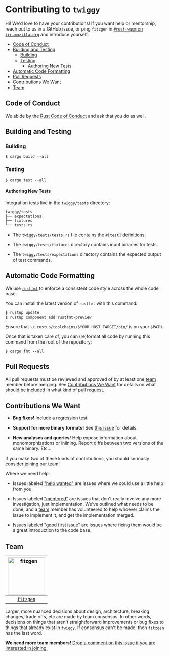 # Contributing to `twiggy`

Hi! We'd love to have your contributions! If you want help or mentorship, reach
out to us in a GitHub issue, or ping `fitzgen` in [`#rust-wasm` on
`irc.mozilla.org`](irc://irc.mozilla.org#rust-wasm) and introduce yourself.

<!-- START doctoc generated TOC please keep comment here to allow auto update -->
<!-- DON'T EDIT THIS SECTION, INSTEAD RE-RUN doctoc TO UPDATE -->


- [Code of Conduct](#code-of-conduct)
- [Building and Testing](#building-and-testing)
  - [Building](#building)
  - [Testing](#testing)
    - [Authoring New Tests](#authoring-new-tests)
- [Automatic Code Formatting](#automatic-code-formatting)
- [Pull Requests](#pull-requests)
- [Contributions We Want](#contributions-we-want)
- [Team](#team)

<!-- END doctoc generated TOC please keep comment here to allow auto update -->

## Code of Conduct

We abide by the [Rust Code of Conduct][coc] and ask that you do as well.

[coc]: https://www.rust-lang.org/en-US/conduct.html

## Building and Testing

### Building

```
$ cargo build --all
```

### Testing

```
$ cargo test --all
```

#### Authoring New Tests

Integration tests live in the `twiggy/tests` directory:

```
twiggy/tests
├── expectations
├── fixtures
└── tests.rs
```

* The `twiggy/tests/tests.rs` file contains the `#[test]` definitions.

* The `twiggy/tests/fixtures` directory contains input binaries for tests.

* The `twiggy/tests/expectations` directory contains the expected output of test
  commands.

## Automatic Code Formatting

We use [`rustfmt`](https://github.com/rust-lang-nursery/rustfmt) to enforce a
consistent code style across the whole code base.

You can install the latest version of `rustfmt` with this command:

```
$ rustup update
$ rustup component add rustfmt-preview
```

Ensure that `~/.rustup/toolchains/$YOUR_HOST_TARGET/bin/` is on your `$PATH`.

Once that is taken care of, you can (re)format all code by running this command
from the root of the repository:

```
$ cargo fmt --all
```

## Pull Requests

All pull requests must be reviewed and approved of by at least one [team](#team)
member before merging. See [Contributions We Want](#contributions-we-want) for
details on what should be included in what kind of pull request.

## Contributions We Want

* **Bug fixes!** Include a regression test.

* **Support for more binary formats!** See [this issue][more-formats] for
  details.

* **New analyses and queries!** Help expose information about monomorphizations
  or inlining. Report diffs between two versions of the same binary. Etc...

If you make two of these kinds of contributions, you should seriously consider
joining our [team](#team)!

Where we need help:

* Issues labeled ["help wanted"][help-wanted] are issues where we could use a
  little help from you.

* Issues labeled ["mentored"][mentored] are issues that don't really involve any
  more investigation, just implementation. We've outlined what needs to be done,
  and a [team](#team) member has volunteered to help whoever claims the issue to
  implement it, and get the implementation merged.

* Issues labeled ["good first issue"][gfi] are issues where fixing them would be
  a great introduction to the code base.

[more-formats]: https://github.com/rustwasm/twiggy/issues/4
[help-wanted]: https://github.com/rustwasm/twiggy/labels/help%20wanted
[mentored]: https://github.com/rustwasm/twiggy/labels/mentored
[gfi]: https://github.com/rustwasm/twiggy/labels/good%20first%20issue

## Team

| [<img alt="fitzgen" src="https://avatars2.githubusercontent.com/u/74571?s=117&v=4" width="117">](https://github.com/fitzgen) |
|:---:|
| [`fitzgen`](https://github.com/fitzgen) |

Larger, more nuanced decisions about design, architecture, breaking changes,
trade offs, etc are made by team consensus. In other words, decisions on things
that aren't straightforward improvements or bug fixes to things that already
exist in `twiggy`. If consensus can't be made, then `fitzgen` has the last
word.

**We need more team members!**
[Drop a comment on this issue if you are interested in joining.][join]

[join]: https://github.com/rustwasm/twiggy/issues/3
